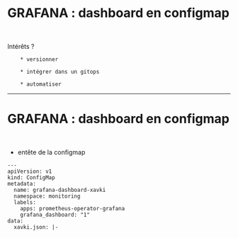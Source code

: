

# GRAFANA : dashboard en configmap


<br>

Intérêts ?

		* versionner

		* intégrer dans un gitops

		* automatiser


--------------------------------------------------------------

# GRAFANA : dashboard en configmap



<br>

* entête de la configmap


```
---
apiVersion: v1
kind: ConfigMap
metadata:
  name: grafana-dashboard-xavki
  namespace: monitoring
  labels:
    apps: prometheus-operator-grafana
    grafana_dashboard: "1"
data:
  xavki.json: |-
```
